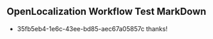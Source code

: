 ## OpenLocalization Workflow Test MarkDown
* 35fb5eb4-1e6c-43ee-bd85-aec67a05857c thanks!

<!--HONumber=Aug16_HO5-->


